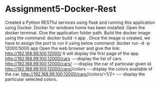 # Assignment5-Docker-Rest

Created a Python RESTful services using flask and running this application using Docker.
Docker for windows home has been installed.
Open the docker terminal. 
Give the application folder path.
Build the docker image using the command:
     docker build -t app .
Once the image is created, we have to assign the port to run it using below command:
     docker run -d -p 12000:5000 app
Open the web browser and give the link:
    http://192.168.99.100:12000/
It will display the first page of the app.
   http://192.168.99.100:12000/cars ---display the list of cars.
   http://192.168.99.100:12000/cars/<id> ---display the car of particular given id.
   http://192.168.99.100:12000/cars/<id>/colors ---display the colors available of the car.
   http://192.168.99.100:12000/cars/<id>/colors/<1/2> --- display the particular selected colors.

